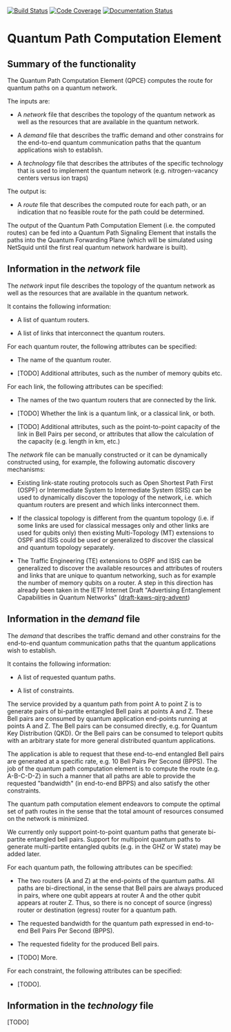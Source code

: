 [![Build Status](https://travis-ci.org/brunorijsman/quantum-path-computation-element.svg?branch=master)](https://travis-ci.org/brunorijsman/quantum-path-computation-element)   [![Code Coverage](https://codecov.io/gh/brunorijsman/quantum-path-computation-element/branch/master/graph/badge.svg)](https://codecov.io/gh/brunorijsman/quantum-path-computation-element) [![Documentation Status](https://readthedocs.org/projects/quantum-path-computation-element/badge/?version=latest)](https://quantum-path-computation-element.readthedocs.io/en/latest/?badge=latest)


# Quantum Path Computation Element

## Summary of the functionality

The Quantum Path Computation Element (QPCE) computes the route for quantum paths on a quantum
network. 

The inputs are:

 * A _network_ file that describes the topology of the quantum network as well as the resources
   that are available in the quantum network.

 * A _demand_ file that describes the traffic demand and other constrains for the end-to-end
   quantum communication paths that the quantum applications wish to establish.

 * A _technology_ file that describes the attributes of the specific technology that is used
   to implement the quantum network (e.g. nitrogen-vacancy centers versus ion traps)

 The output is:

 * A _route_ file that describes the computed route for each path, or an indication that no
   feasible route for the path could be determined.

The output of the Quantum Path Computation Element (i.e. the computed routes) can be fed into a
Quantum Path Signaling Element that installs the paths into the Quantum Forwarding Plane (which
will be simulated using NetSquid until the first real quantum network hardware is built).

## Information in the _network_ file

The _network_ input file describes the topology of the quantum network as well as the resources
that are available in the quantum network.

It contains the following information:

 * A list of quantum routers.

 * A list of links that interconnect the quantum routers.

For each quantum router, the following attributes can be specified:

 * The name of the quantum router.

 * [TODO] Additional attributes, such as the number of memory qubits etc.

For each link, the following attributes can be specified:

 * The names of the two quantum routers that are connected by the link.

 * [TODO] Whether the link is a quantum link, or a classical link, or both.

 * [TODO] Additional attributes, such as the point-to-point capacity of the link in Bell Pairs
   per second, or attributes that allow the calculation of the capacity (e.g. length in km, etc.)

The _network_ file can be manually constructed or it can be dynamically constructed using, for
example, the following automatic discovery mechanisms:

 * Existing link-state routing protocols such as Open Shortest Path First (OSPF) or Intermediate
   System to Intermediate System (ISIS) can be used to dynamically discover the topology of the
   network, i.e. which quantum routers are present and which links interconnect them.

 * If the classical topology is different from the quantum topology (i.e. if some links are used
   for classical messages only and other links are used for qubits only) then existing
   Multi-Topology (MT) extensions to OSPF and ISIS could be used or generalized to discover the
   classical and quantum topology separately.

 * The Traffic Engineering (TE) extensions to OSPF and ISIS can be generalized to discover the
   available resources and attributes of routers and links that are unique to quantum networking,
   such as for example the number of memory qubits on a router. A step in this direction has already
   been taken in the IETF Internet Draft "Advertising Entanglement
   Capabilities in Quantum Networks" ([draft-kaws-qirg-advent](https://datatracker.ietf.org/doc/draft-kaws-qirg-advent/))

## Information in the _demand_ file

The _demand_ that describes the traffic demand and other constrains for the end-to-end quantum
communication paths that the quantum applications wish to establish.

It contains the following information:

 * A list of requested quantum paths.

 * A list of constraints.

The service provided by a quantum path from point A to point Z is to generate pairs of bi-partite
entangled Bell pairs at points A and Z. These Bell pairs are consumed by quantum application
end-points running at points A and Z. The Bell pairs can be consumed directly, e.g. for
Quantum Key Distribution (QKD). Or the Bell pairs can be consumed to teleport qubits with an
arbitrary state for more general distributed quantum applications.

The application is able to request that these end-to-end entangled Bell pairs are
generated at a specific rate, e.g. 10 Bell Pairs Per Second (BPPS). The job of the quantum path
computation element is to compute the route (e.g. A-B-C-D-Z) in such a manner that all paths are
able to provide the requested "bandwidth" (in end-to-end BPPS) and also satisfy the other
constraints.

The quantum path computation element endeavors to compute the optimal set of path routes in the
sense that the total amount of resources consumed on the network is minimized.

We currently only support point-to-point quantum paths that generate bi-partite entangled bell
pairs. Support for multipoint quantum paths to generate multi-partite entangled qubits (e.g. in
the GHZ or W state) may be added later.

For each quantum path, the following attributes can be specified:

 * The two routers (A and Z) at the end-points of the quantum paths. All paths are
   bi-directional, in the sense that Bell pairs are always produced in pairs, where one qubit
   appears at router A and the other qubit appears at router Z. Thus, so there is no concept of
   source (ingress) router or destination (egress) router for a quantum path.

 * The requested bandwidth for the quantum path expressed in end-to-end Bell Pairs Per Second
   (BPPS).
 
 * The requested fidelity for the produced Bell pairs.

 * [TODO] More.

For each constraint, the following attributes can be specified:

 * [TODO].



## Information in the _technology_ file

[TODO]